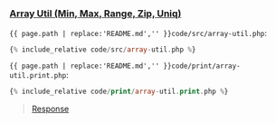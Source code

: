 ### [Array Util (Min, Max, Range, Zip, Uniq)](code.zip)

`{{ page.path | replace:'README.md','' }}code/src/array-util.php`:

```php
{% include_relative code/src/array-util.php %}
```

`{{ page.path | replace:'README.md','' }}code/print/array-util.print.php`:

```php
{% include_relative code/print/array-util.print.php %}
```

> [Response](response/print/array-util.php)
